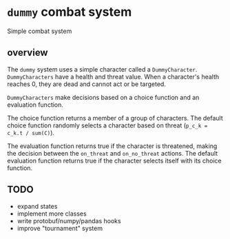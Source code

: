 # `dummy` combat system

Simple combat system

## overview

The `dummy` system uses a simple character called a `DummyCharacter`. `DummyCharacters` have a health and threat value. When a character's health reaches 0, they are dead and cannot act or be targeted.

`DummyCharacters` make decisions based on a choice function and an evaluation function.

The choice function returns a member of a group of characters. The default choice function randomly selects a character based on threat (`p_c_k = c_k.t / sum(C)`).

The evaluation function returns true if the character is threatened, making the decision between the `on_threat` and `on_no_threat` actions. The default evaluation function returns true if the character selects itself with its choice function.

## TODO

 - expand states
 - implement more classes
 - write protobuf/numpy/pandas hooks
 - improve "tournament" system
